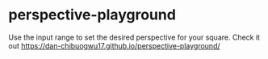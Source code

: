 # perspective-playground
Use the input range to set the desired perspective for your square. 
Check it out https://dan-chibuogwu17.github.io/perspective-playground/
